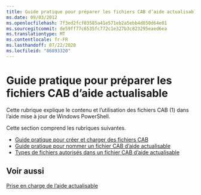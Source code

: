 ```yaml
---
title: Guide pratique pour préparer les fichiers CAB d’aide actualisable
ms.date: 09/03/2012
ms.openlocfilehash: 7f3ed2fcf03585a41e571eb2a5ebb4d850d64e01
ms.sourcegitcommit: de59ff77c6535fc772c1e327b3c823295eaed6ea
ms.translationtype: MT
ms.contentlocale: fr-FR
ms.lasthandoff: 07/22/2020
ms.locfileid: "86893320"
---
```

# <a name="how-to-prepare-updatable-help-cab-files"></a>Guide pratique pour préparer les fichiers CAB d’aide actualisable

Cette rubrique explique le contenu et l’utilisation des fichiers CAB (1) dans l’aide mise à jour de Windows PowerShell.

Cette section comprend les rubriques suivantes.

- [Guide pratique pour créer et charger des fichiers CAB](./how-to-create-and-upload-cab-files.md)
- [Guide pratique pour nommer un fichier CAB d’aide actualisable](./how-to-name-an-updatable-help-cab-file.md)
- [Types de fichiers autorisés dans un fichier CAB d’aide actualisable](./file-types-permitted-in-an-updatable-help-cab-file.md)

## <a name="see-also"></a>Voir aussi

[Prise en charge de l’aide actualisable](./supporting-updatable-help.md)
